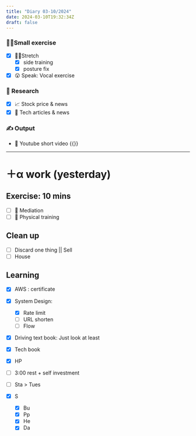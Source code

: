 ```yaml
---
title: "Diary 03-10/2024"  
date: 2024-03-10T19:32:34Z
draft: false
---
```


### 🧘‍♀️Small exercise

- [x]  🧎‍♀️Stretch
    - [x]  side training
    - [x]  posture fix
- [x]  😮 Speak: Vocal exercise

### 👀 Research

- [x]  📈 Stock price & news
- [x]  👾 Tech articles & news

### ✍️ Output

- 🎥 Youtube short video {{<youtube yLOUNW7_eUk>}}

---

# ＋α work (yesterday)

## Exercise: 10 mins

- [ ]  🧘 Mediation
- [ ]  🧘 Physical training

## Clean up

- [ ]  Discard one thing || Sell
- [ ]  House

## Learning

- [x]  AWS : certificate
- [x]  System Design:
    - [x]  Rate limit
    - [ ]  URL shorten
    - [ ]  Flow
- [x]  Driving text book:  Just look at least
- [x]  Tech book
- [x]  HP

- [ ]  3:00 rest + self investment
- [ ]  Sta > Tues
- [x]  S
    - [x]  Bu
    - [x]  Pp
    - [x]  He
    - [x]  Da